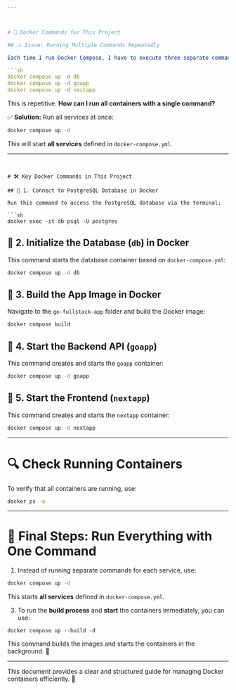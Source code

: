```yaml
---



# 🚀 Docker Commands for This Project

## ⚠ Issue: Running Multiple Commands Repeatedly

Each time I run Docker Compose, I have to execute three separate commands:

```sh
docker compose up -d db
docker compose up -d goapp
docker compose up -d nextapp
```

This is repetitive. **How can I run all containers with a single command?**

✅ **Solution:** Run all services at once:

```sh
docker compose up -d
```

This will start **all services** defined in `docker-compose.yml`.

---
```


# 🛠 Key Docker Commands in This Project

## 📌 1. Connect to PostgreSQL Database in Docker

Run this command to access the PostgreSQL database via the terminal:

```sh
docker exec -it db psql -U postgres
```

## 📌 2. Initialize the Database (`db`) in Docker

This command starts the database container based on `docker-compose.yml`:

```sh
docker compose up -d db
```

## 📌 3. Build the App Image in Docker

Navigate to the `go-fullstack-app` folder and build the Docker image:

```sh
docker compose build
```

## 📌 4. Start the Backend API (`goapp`)

This command creates and starts the `goapp` container:

```sh
docker compose up -d goapp
```

## 📌 5. Start the Frontend (`nextapp`)

This command creates and starts the `nextapp` container:

```sh
docker compose up -d nextapp
```

---

# 🔍 Check Running Containers

To verify that all containers are running, use:

```sh
docker ps -a
```

---

# 🎯 Final Steps: Run Everything with One Command

1. Instead of running separate commands for each service, use:

```sh
docker compose up -d
```

This starts **all services** defined in `docker-compose.yml`.

3. To run the **build process** and **start** the containers immediately, you can use:

```
docker compose up --build -d
```

This command builds the images and starts the containers in the background. 🚀

---

This document provides a clear and structured guide for managing Docker containers efficiently. 🚀

